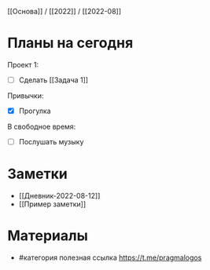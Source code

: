 [[Основа]] / [[2022]] / [[2022-08]]

# Планы на сегодня
Проект 1:
- [ ] Сделать [[Задача 1]]

Привычки:
- [x] Прогулка

В свободное время:
- [ ] Послушать музыку

# Заметки
- [[Дневник-2022-08-12]]
- [[Пример заметки]]

# Материалы
- #категория полезная ссылка https://t.me/pragmalogos